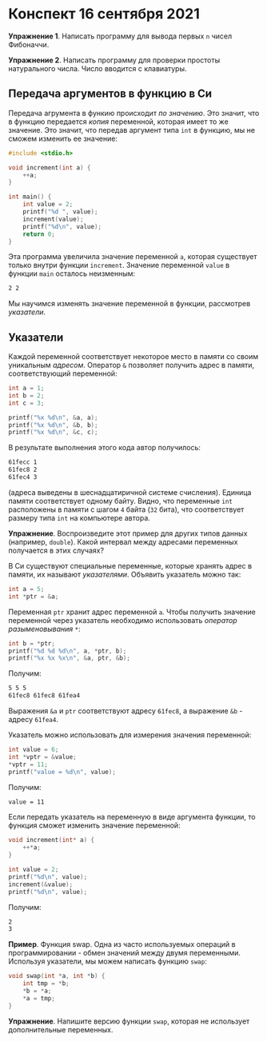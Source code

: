 # Конспект 16 сентября 2021

**Упражнение 1**. Написать программу для вывода первых `n` чисел Фибоначчи.

**Упражнение 2**. Написать программу для проверки простоты натурального числа. Число вводится с клавиатуры.

## Передача аргументов в функцию в Си

Передача агрумента в функию происходит *по значению*. Это значит, что в функцию передается *копия* переменной, которая имеет то же значение. Это значит, что передав аргумент типа `int` в функцию, мы не сможем изменить ее значение:

```c
#include <stdio.h>

void increment(int a) {
    ++a;
}

int main() {
    int value = 2;
    printf("%d ", value);
    increment(value);
    printf("%d\n", value);
    return 0;
}
```

Эта программа увеличила значение переменной `a`, которая существует только внутри функции `increment`. Значение переменной `value` в функции `main` осталось неизменным:

```bash
2 2
```

Мы научимся изменять значение переменной в функции, рассмотрев *указатели*.

## Указатели

Каждой переменной соответствует некоторое место в памяти со своим уникальным *адресом*. Оператор `&` позволяет получить адрес в памяти, соответствующий переменной:

```c
int a = 1;
int b = 2;
int c = 3;

printf("%x %d\n", &a, a);
printf("%x %d\n", &b, b);
printf("%x %d\n", &c, c);
```

В результате выполнения этого кода автор получилось:

```bash
61fecc 1
61fec8 2
61fec4 3
```

(адреса выведены в шеснадцатиричной системе счисления). Единица памяти соответствует одному байту. Видно, что переменные `int` расположены в памяти с шагом `4` байта (`32` бита), что соответствует размеру типа `int` на компьютере автора.

**Упражнение**. Воспроизведите этот пример для других типов данных (например, `double`). Какой интервал между адресами переменных получается в этих случаях?

В Си существуют специальные переменные, которые хранять адрес в памяти, их называют *указателями*. Объявить указатель можно так:

```c
int a = 5;
int *ptr = &a;
```

Переменная `ptr` хранит адрес переменной `a`. Чтобы получить значение переменной через указатель необходимо использовать *оператор разыменовывания* `*`:

```c
int b = *ptr;
printf("%d %d %d\n", a, *ptr, b);
printf("%x %x %x\n", &a, ptr, &b);
```

Получим:

```bash
5 5 5
61fec8 61fec8 61fea4
```

Выражения `&a` и `ptr` соответствуют адресу `61fec8`, а выражение `&b` - адресу `61fea4`.

Указатель можно использовать для измерения значения переменной:

```c
int value = 6;
int *vptr = &value;
*vptr = 11;
printf("value = %d\n", value);
```

Получим:

```bash
value = 11
```

Если передать указатель на переменную в виде аргумента функции, то функция сможет изменить значение переменной:

```c
void increment(int* a) {
    ++*a;
}

int value = 2;
printf("%d\n", value);
increment(&value);
printf("%d\n", value);
```

Получим:

```bash
2
3
```

**Пример**. Функция swap. Одна из часто используемых операций в программировании - обмен значений между двумя переменными. Используя указатели, мы можем написать функцию `swap`:

```c
void swap(int *a, int *b) {
    int tmp = *b;
    *b = *a;
    *a = tmp;
}
```

**Упражнение**. Напишите версию функции `swap`, которая не использует дополнительные переменных.
